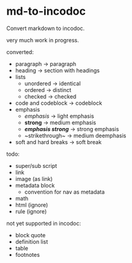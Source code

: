 # md-to-incodoc

Convert markdown to incodoc.

very much work in progress.

converted:

- paragraph -> paragraph
- heading -> section with headings
- lists
  - unordered -> identical
  - ordered -> distinct
  - checked -> checked
- code and codeblock -> codeblock
- emphasis
  - *emphasis* -> light emphasis
  - **strong** -> medium emphasis
  - ***emphasis strong*** -> strong emphasis
  - ~strikethrough~ -> medium deemphasis
- soft and hard breaks -> soft break

todo:

- super/sub script
- link
- image (as link)
- metadata block
  - convention for nav as metadata
- math
- html (ignore)
- rule (ignore)

not yet supported in incodoc:

- block quote
- definition list
- table
- footnotes
